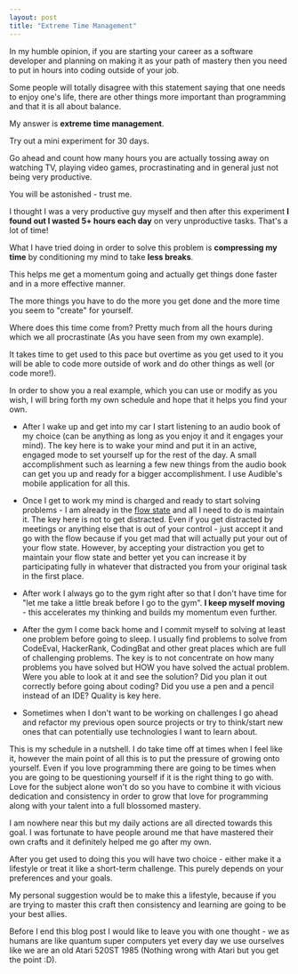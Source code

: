 ```yaml
---
layout: post
title: "Extreme Time Management"
---
```


In my humble opinion, if you are starting your career as a software developer and planning on making it as your path of mastery then you need to put in hours into coding outside of your job.

Some people will totally disagree with this statement saying that one needs to enjoy one's life, there are other things more important than programming and that it is all about balance. 

My answer is **extreme time management**.

Try out a mini experiment for 30 days. 

Go ahead and count how many hours you are actually tossing away on watching TV, playing video games, procrastinating and in general just not being very productive. 

You will be astonished - trust me. 

I thought I was a very productive guy myself and then after this experiment **I found out I wasted 5+ hours each day** on very unproductive tasks. That's a lot of time!

What I have tried doing in order to solve this problem is **compressing my time** by conditioning my mind to take **less breaks**.

This helps me get a momentum going and actually get things done faster and in a more effective manner.

The more things you have to do the more you get done and the more time you seem to "create" for yourself. 

Where does this time come from? Pretty much from all the hours during which we all procrastinate (As you have seen from my own example). 

It takes time to get used to this pace but overtime as you get used to it you will be able to code more outside of work and do other things as well (or code more!).

In order to show you a real example, which you can use or modify as you wish, I will bring forth my own schedule and hope that it helps you find your own.

* After I wake up and get into my car I start listening to an audio book of my choice (can be anything as long as you enjoy it and it engages your mind). The key here is to wake your mind and put it in an active, engaged mode to set yourself up for the rest of the day. A small accomplishment such as learning a few new things from the audio book can get you up and ready for a bigger accomplishment. I use Audible's mobile application for all this.

* Once I get to work my mind is charged and ready to start solving problems - I am already in the [flow state](https://en.wikipedia.org/wiki/Flow_%28psychology%29 "flow state") and all I need to do is maintain it. The key here is not to get distracted. Even if you get distracted by meetings or anything else that is out of your control - just accept it and go with the flow because if you get mad that will actually put your out of your flow state. However, by accepting your distraction you get to maintain your flow state and better yet you can increase it by participating fully in whatever that distracted you from your original task in the first place.

* After work I always go to the gym right after so that I don't have time for "let me take a little break before I go to the gym". **I keep myself moving** - this accelerates my thinking and builds my momentum even further.

* After the gym I come back home and I commit myself to solving at least one problem before going to sleep. I usually find problems to solve from CodeEval, HackerRank, CodingBat and other great places which are full of challenging problems. The key is to not concentrate on how many problems you have solved but HOW you have solved the actual problem. Were you able to look at it and see the solution? Did you plan it out correctly before going about coding? Did you use a pen and a pencil instead of an IDE? Quality is key here.

* Sometimes when I don't want to be working on challenges I go ahead and refactor my previous open source projects or try to think/start new ones that can potentially use technologies I want to learn about.

This is my schedule in a nutshell. I do take time off at times when I feel like it, however the main point of all this is to put the pressure of growing onto yourself. Even if you love programming there are going to be times when you are going to be questioning yourself if it is the right thing to go with. Love for the subject alone won't do so you have to combine it with vicious dedication and consistency in order to grow that love for programming along with your talent into a full blossomed mastery.

I am nowhere near this but my daily actions are all directed towards this goal. I was fortunate to have people around me that have mastered their own crafts and it definitely helped me go after my own.

After you get used to doing this you will have two choice - either make it a lifestyle or treat it like a short-term challenge. This purely depends on your preferences and your goals.

My personal suggestion would be to make this a lifestyle, because if you are trying to master this craft then consistency and learning are going to be your best allies.

Before I end this blog post I would like to leave you with one thought - we as humans are like quantum super computers yet every day we use ourselves like we are an old Atari 520ST 1985 (Nothing wrong with Atari but you get the point :D).
